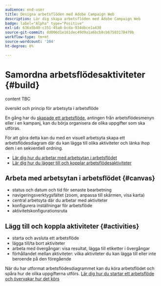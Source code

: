 ```yaml
---
audience: end-user
title: Designa arbetsflöden med Adobe Campaign Web
description: Lär dig skapa arbetsflöden med Adobe Campaign Web
badge: label="Alpha" type="Positive"
exl-id: 636a5b40-c351-45a0-bcda-934dbce1a430
source-git-commit: dd006d1e161dec49d9a1a6bcb8cb67503178479b
workflow-type: tm+mt
source-wordcount: '204'
ht-degree: 0%

---
```


# Samordna arbetsflödesaktiviteter {#build}

content TBC

översikt och princip för arbetsyta i arbetsflöde


En gång har du [skapade ett arbetsflöde](create-workflow.md), antingen från arbetsflödesmenyn eller i en kampanj, kan du börja organisera de olika uppgifter som ska utföras.

För att göra detta kan du med en visuell arbetsyta skapa ett arbetsflödesdiagram där du kan lägga till olika aktiviteter och länka ihop dem i en sekventiell ordning.

* [Lär dig hur du arbetar med arbetsytan i arbetsflödet](#canvas)
* [Lär dig hur du lägger till och kopplar arbetsflödesaktiviteter](#activities)

## Arbeta med arbetsytan i arbetsflödet {#canvas}

* status och datum och tid för senaste bearbetning
* navigeringsverktygsfältet (zoom, anpassa till skärmen, visa karta)
* central arbetsyta där du arbetar med aktiviteter
* konfigurera inställningar för arbetsflöde
* aktivitetskonfigurationsruta

## Lägg till och koppla aktiviteter {#activities}

* starta och avsluta ett arbetsflöde
* lägga till/ta bort aktiviteter
* arbeta med övergångar: visa resultat, lägga till etiketter i övergångar
* förhållandet mellan aktiviteter: vilka aktiviteter du kan lägga till eller inte beroende på den föregående

När du har utformat arbetsflödesdiagrammet kan du köra arbetsflödet och spåra hur de olika uppgifterna utförs. [Lär dig hur du startar ett arbetsflöde och övervakar hur det körs](start-monitor-workflows.md)